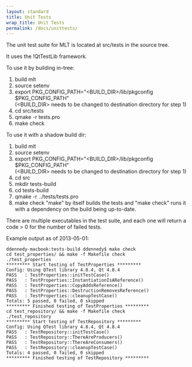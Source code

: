 ```yaml
---
layout: standard
title: Unit Tests
wrap_title: Unit Tests
permalink: /docs/unittests/
---
```


The unit test suite for MLT is located at src/tests in the source tree.

It uses the !QtTestLib framework.

To use it by building in-tree:

1. build mlt
2. source setenv
3. export PKG_CONFIG_PATH="&lt;BUILD_DIR&gt;/lib/pkgconfig
   $PKG_CONFIG_PATH"<br/>(&lt;BUILD_DIR&gt; needs to be changed to
   destination directory for step 1)
4. cd src/tests
5. qmake -r tests.pro
6. make check

To use it with a shadow build dir:

1. build mlt
2. source setenv
3. export PKG_CONFIG_PATH="&lt;BUILD_DIR&gt;/lib/pkgconfig
   $PKG_CONFIG_PATH"<br />(&lt;BUILD_DIR&gt; needs to be changed to
   destination directory for step 1)
4. cd src
5. mkdir tests-build
6. cd tests-build
7. qmake -r ../tests/tests.pro
8. make check "make" by itself builds the tests and "make check"
   runs it with a dependency on the build being up-to-date.

There are multiple executables in the test suite, and each one will
return a code &gt; 0 for the number of failed tests.

Example output as of 2013-05-01:

```
ddennedy-macbook:tests-build ddennedy$ make check
cd test_properties/ && make -f Makefile check
./test_properties
********* Start testing of TestProperties *********
Config: Using QTest library 4.8.4, Qt 4.8.4
PASS   : TestProperties::initTestCase()
PASS   : TestProperties::InstantiationIsAReference()
PASS   : TestProperties::CopyAddsReference()
PASS   : TestProperties::DestructionRemovesReference()
PASS   : TestProperties::cleanupTestCase()
Totals: 5 passed, 0 failed, 0 skipped
********* Finished testing of TestProperties *********
cd test_repository/ && make -f Makefile check
./test_repository
********* Start testing of TestRepository *********
Config: Using QTest library 4.8.4, Qt 4.8.4
PASS   : TestRepository::initTestCase()
PASS   : TestRepository::ThereAreProducers()
PASS   : TestRepository::ThereAreConsumers()
PASS   : TestRepository::cleanupTestCase()
Totals: 4 passed, 0 failed, 0 skipped
********* Finished testing of TestRepository *********
```
